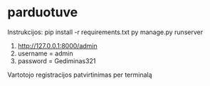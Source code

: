 # parduotuve

Instrukcijos:
pip install -r requirements.txt
py manage.py runserver

1) http://127.0.0.1:8000/admin
2) username = admin  
3) password = Gediminas321

Vartotojo registracijos patvirtinimas per terminalą
